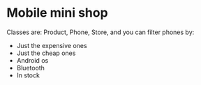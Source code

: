# Mobile mini shop

Classes are: Product, Phone, Store, and you can filter phones by:
  - Just the expensive ones
  - Just the cheap ones
  - Android os
  - Bluetooth
  - In stock
